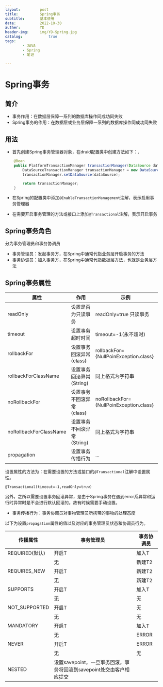 ```yaml
---
layout:         post
title:          Spring事务
subtitle:       基本使用
date:           2022-10-30
auther:         YD
header-img:     img/YD-Spring.jpg
catalog:            true
tags:
        - JAVA
        - Spring
        - 笔记

---
```


# Spring事务

## 简介

* 事务作用：在数据层保障一系列的数据库操作同成功同失败
* Spring事务的作用：在数据层或业务层保障一系列的数据库操作同成功同失败

## 用法

* 首先创建Spring事务管理器对象，在druid配置类中创建方法如下：、

```JAVA
    @Bean
    public PlatformTransactionManager transactionManager(DataSource dataSource) {
        DataSourceTransactionManager transactionManager = new DataSourceTransactionManager();
        transactionManager.setDataSource(dataSource);

        return transactionManager;
    }
```

* 在Spring的配置类中添加`@EnableTransactionManagement`注解，表示启用事务管理器

* 在需要开启事务管理的方法或接口上添加`@Transactional`注解，表示开启事务

## Spring事务角色

分为事务管理员和事务协调员

* 事务管理员：发起事务方，在Spring中通常代指业务层开启事务的方法
* 事务协调员：加入事务方，在Spring中通常代指数据层方法，也就是业务层方法

## Spring事务属性

|属性|作用|示例|
|----|---|----|
|readOnly|设置是否为只读事务|readOnly=true 只读事务|
|timeout|设置事务超时时间|timeout=-1(永不超时)|
|rollbackFor|设置事务回滚异常(class)|rollbackFor={NullPoinException.class}|
|rollbackForClassName|设置事务回滚异常(String)|同上格式为字符串|
|noRollbackFor|设置事务不回滚异常(class)|noRollbackFor={NullPoinException.class}|
|noRollbackForClassName|设置事务不回滚异常(String)|同上格式为字符串|
|propagation|设置事务传播行为|...|

设置属性的方法为：在需要设置的方法或接口的`@Transactional`注解中设置属性。

`@Transactional(timeout=-1,readOnly=truw)`

另外，之所以需要设置事务回滚异常，是由于Spring事务在遇到error系异常和运行时异常时是不会进行默认回滚的，故有时候需要手动设置。

* 事务传播行为：事务协调员对事物管理员所携带的事物的处理态度

以下为设置`propagation`属性的值以及对应的事务管理员状态和协调员行为。

|传播属性|事务管理员|事务协调员|
|-------|---------|---------|
|REQUIRED(默认)|开启T|加入T|
||无|新建T2|
|REQUIRES_NEW|开启T|新建T2|
||无|新建T2|
|SUPPORTS|开启T|加入T|
||无|无|
|NOT_SUPPORTED|开启T|无|
||无|无|
|MANDATORY|开启T|加入T|
||无|ERROR|
|NEVER|开启T|ERROR|
||无|无|
|NESTED|设置savepoint，一旦事务回滚，事务将回滚到savepoint处交由客户相应提交||

